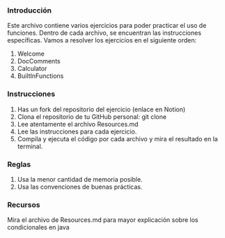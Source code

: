 
### Introducción
Este archivo contiene varios ejercicios para poder practicar el uso de funciones. Dentro de cada archivo, se encuentran las instrucciones específicas. Vamos a resolver los ejercicios en el siguiente orden:

1. Welcome
2. DocComments
3. Calculator
4. BuiltInFunctions

### Instrucciones
1. Has un fork del repositorio del ejercicio (enlace en Notion)
2. Clona el repositorio de tu GitHub personal: git clone <repositorio>
3. Lee atentamente el archivo Resources.md 
4. Lee las instrucciones para cada ejercicio.
5. Compila y ejecuta el código por cada archivo y mira el resultado en la terminal.

### Reglas
1. Usa la menor cantidad de memoria posible.
2. Usa las convenciones de buenas prácticas.

### Recursos
Mira el archivo de Resources.md para mayor explicación sobre los condicionales en java
